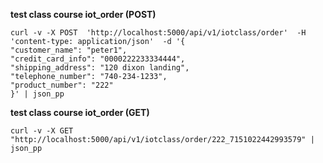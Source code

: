 **test class course iot_order (POST)**

```
curl -v -X POST  'http://localhost:5000/api/v1/iotclass/order'  -H 'content-type: application/json'  -d '{
"customer_name": "peter1",
"credit_card_info": "0000222233334444",
"shipping_address": "120 dixon landing",
"telephone_number": "740-234-1233",
"product_number": "222"
}' | json_pp
```

**test class course iot_order (GET)**

```
curl -v -X GET "http://localhost:5000/api/v1/iotclass/order/222_7151022442993579" | json_pp
```
